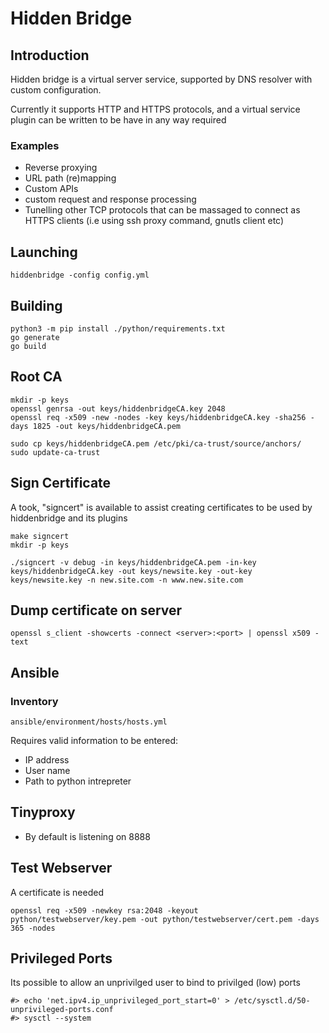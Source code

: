 # Hidden Bridge
## Introduction
Hidden bridge is a virtual server service, supported by DNS resolver with custom configuration.

Currently it supports HTTP and HTTPS protocols, and a virtual service plugin can be written to be have in any way required

### Examples
* Reverse proxying
* URL path (re)mapping
* Custom APIs
* custom request and response processing
* Tunelling other TCP protocols that can be massaged to connect as HTTPS clients (i.e using ssh proxy command, gnutls client etc)

## Launching
```
hiddenbridge -config config.yml
```

## Building
```
python3 -m pip install ./python/requirements.txt
go generate
go build
```

## Root CA
```
mkdir -p keys
openssl genrsa -out keys/hiddenbridgeCA.key 2048
openssl req -x509 -new -nodes -key keys/hiddenbridgeCA.key -sha256 -days 1825 -out keys/hiddenbridgeCA.pem
```

```
sudo cp keys/hiddenbridgeCA.pem /etc/pki/ca-trust/source/anchors/
sudo update-ca-trust
```

## Sign Certificate
A took, "signcert" is available to assist creating certificates to be used by hiddenbridge and its plugins
```
make signcert
mkdir -p keys

./signcert -v debug -in keys/hiddenbridgeCA.pem -in-key keys/hiddenbridgeCA.key -out keys/newsite.key -out-key keys/newsite.key -n new.site.com -n www.new.site.com
```

## Dump certificate on server
```
openssl s_client -showcerts -connect <server>:<port> | openssl x509 -text
```

## Ansible
### Inventory
```
ansible/environment/hosts/hosts.yml
```
Requires valid information to be entered:
* IP address
* User name
* Path to python intrepreter

## Tinyproxy
* By default is listening on 8888

## Test Webserver
A certificate is needed
```
openssl req -x509 -newkey rsa:2048 -keyout python/testwebserver/key.pem -out python/testwebserver/cert.pem -days 365 -nodes
```

## Privileged Ports
Its possible to allow an unprivilged user to bind to privilged (low) ports
```
#> echo 'net.ipv4.ip_unprivileged_port_start=0' > /etc/sysctl.d/50-unprivileged-ports.conf
#> sysctl --system
```
